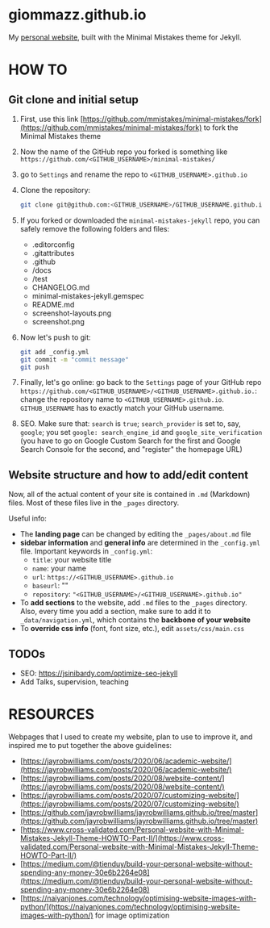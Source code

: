 # giommazz.github.io
My [personal website](https://giommazz.github.io/), built with the Minimal Mistakes theme for Jekyll.

# HOW TO

## Git clone and initial setup
1) First, use this link [https://github.com/mmistakes/minimal-mistakes/fork](https://github.com/mmistakes/minimal-mistakes/fork) to fork the Minimal Mistakes theme

2) Now the name of the GitHub repo you forked is something like `https://github.com/<GITHUB_USERNAME>/minimal-mistakes/`

3) go to `Settings` and rename the repo to `<GITHUB_USERNAME>.github.io`
   
4) Clone the repository:
   ```sh
   git clone git@github.com:<GITHUB_USERNAME>/GITHUB_USERNAME.github.io.git website
   ```

5) If you forked or downloaded the `minimal-mistakes-jekyll` repo, you can safely remove the following folders and files:
   * .editorconfig
   * .gitattributes
   * .github
   * /docs
   * /test
   * CHANGELOG.md
   * minimal-mistakes-jekyll.gemspec
   * README.md
   * screenshot-layouts.png
   * screenshot.png

6) Now let's push to git:
   ```sh
   git add _config.yml
   git commit -m "commit message"
   git push
   ```
7) Finally, let's go online: go back to the `Settings` page of your GitHub repo `https://github.com/<GITHUB_USERNAME>/<GITHUB_USERNAME>.github.io.`: change the repository name to `<GITHUB_USERNAME>.github.io`. `GITHUB_USERNAME` has to exactly match your GitHub username.

8) SEO. Make sure that: `search` is `true`; `search_provider` is set to, say, `google`; you set `google: search_engine_id` and `google_site_verification` (you have to go on Google Custom Search for the first and Google Search Console for the second, and "register" the homepage URL)

## Website structure and how to add/edit content
Now, all of the actual content of your site is contained in `.md` (Markdown) files. Most of these files live in the `_pages` directory. 

Useful info:
* The **landing page** can be changed by editing the `_pages/about.md` file
* **sidebar information** and **general info** are determined in the `_config.yml` file.
  Important keywords in `_config.yml`:
  * `title`: your website title
  * `name`: your name
  * `url`: `https://<GITHUB_USERNAME>.github.io`
  * `baseurl`: ""
  * `repository`: `"<GITHUB_USERNAME>/<GITHUB_USERNAME>.github.io"`
* To **add sections** to the website, add `.md` files to the `_pages` directory. Also, every time you add a section, make sure to add it to `_data/navigation.yml`, which contains the **backbone of your website**
* To **override css info** (font, font size, etc.), edit `assets/css/main.css`

## TODOs
* SEO: https://jsinibardy.com/optimize-seo-jekyll
* Add Talks, supervision, teaching

# RESOURCES
Webpages that I used to create my website, plan to use to improve it, and inspired me to put together the above guidelines:
   *	[https://jayrobwilliams.com/posts/2020/06/academic-website/](https://jayrobwilliams.com/posts/2020/06/academic-website/)
   *	[https://jayrobwilliams.com/posts/2020/08/website-content/](https://jayrobwilliams.com/posts/2020/08/website-content/)
   *	[https://jayrobwilliams.com/posts/2020/07/customizing-website/](https://jayrobwilliams.com/posts/2020/07/customizing-website/)
   *	[https://github.com/jayrobwilliams/jayrobwilliams.github.io/tree/master](https://github.com/jayrobwilliams/jayrobwilliams.github.io/tree/master)
   *	[https://www.cross-validated.com/Personal-website-with-Minimal-Mistakes-Jekyll-Theme-HOWTO-Part-II/](https://www.cross-validated.com/Personal-website-with-Minimal-Mistakes-Jekyll-Theme-HOWTO-Part-II/)
   *	[https://medium.com/@tienduy/build-your-personal-website-without-spending-any-money-30e6b2264e08](https://medium.com/@tienduy/build-your-personal-website-without-spending-any-money-30e6b2264e08)
   *	[https://naiyanjones.com/technology/optimising-website-images-with-python/](https://naiyanjones.com/technology/optimising-website-images-with-python/) for image optimization
